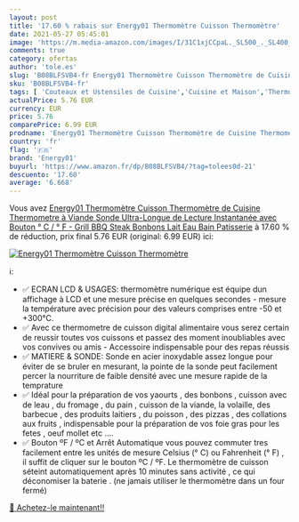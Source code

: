 ```yaml
---
layout: post
title: '17.60 % rabais sur Energy01 Thermomètre Cuisson Thermomètre'
date: 2021-05-27 05:45:01
image: 'https://m.media-amazon.com/images/I/31C1xjCCpaL._SL500_._SL400_.jpg'
comments: true
category: ofertas
author: 'tole.es'
slug: 'B08BLFSVB4-fr Energy01 Thermomètre Cuisson Thermomètre de Cuisine...'
sku: 'B08BLFSVB4-fr'
tags: [ 'Couteaux et Ustensiles de Cuisine','Cuisine et Maison','Thermomètres de cuisine','Thermomètres à viande','energy01', ]
actualPrice: 5.76 EUR
currency: EUR
price: 5.76
comparePrice: 6.99 EUR
prodname: 'Energy01 Thermomètre Cuisson Thermomètre de Cuisine Thermometre à Viande Sonde Ultra-Longue de Lecture Instantanée avec Bouton ° C / ° F - Grill  BBQ  Steak  Bonbons  Lait  Eau Bain Patisserie'
country: 'fr'
flag: '🇫🇷'
brand: 'Energy01'
buyurl: 'https://www.amazon.fr/dp/B08BLFSVB4/?tag=tolees0d-21'
descuento: '17.60'
average: '6.668'
---
```


Vous avez [Energy01 Thermomètre Cuisson Thermomètre de Cuisine Thermometre à Viande Sonde Ultra-Longue de Lecture Instantanée avec Bouton ° C / ° F - Grill  BBQ  Steak  Bonbons  Lait  Eau Bain Patisserie](https://www.amazon.fr/dp/B08BLFSVB4/?tag=tolees0d-21)  à  17.60 % de réduction, prix final  5.76 EUR (original: 6.99 EUR) ici:

[![Energy01 Thermomètre Cuisson Thermomètre](https://m.media-amazon.com/images/I/31C1xjCCpaL._SL500_._SL400_.jpg)](https://www.amazon.fr/dp/B08BLFSVB4/?tag=tolees0d-21)

ℹ️:

- ✅ ECRAN LCD & USAGES: thermomètre numérique est équipe dun affichage à LCD et une mesure précise en quelques secondes - mesure la température avec précision pour des valeurs comprises entre -50 et +300°C.
- ✅ Avec ce thermometre de cuisson digital alimentaire vous serez certain de reussir toutes vos cuissons et passez des moment inoubliables avec vos convives ou amis - Accessoire indispensable pour des repas réussis
- ✅ MATIERE & SONDE: Sonde en acier inoxydable assez longue pour éviter de se bruler en mesurant, la pointe de la sonde peut facilement percer la nourriture de faible densité avec une mesure rapide de la temprature
- ✅ Idéal pour la préparation de vos yaourts , des bonbons , cuisson avec de leau , du fromage , du pain , cuisson de la viande, la volaille, des barbecue , des produits laitiers , du poisson , des pizzas , des collations aux fruits , indispensable pour la préparation de vos foie gras pour les fetes , oeuf mollet etc ....
- ✅ Bouton ºF / ºC et Arrêt Automatique vous pouvez commuter tres facilement entre les unités de mesure Celsius (° C) ou Fahrenheit (° F) , il suffit de cliquer sur le bouton ºC / ºF. Le thermomètre de cuisson séteint automatiquement après 10 minutes sans activité , ce qui déconomiser la baterie . (ne jamais utiliser le thermomètre dans un four fermé)

[🛒 Achetez-le maintenant!!](https://www.amazon.fr/dp/B08BLFSVB4/?tag=tolees0d-21)
